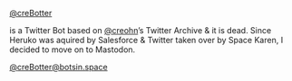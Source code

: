 [@creBotter](https://twitter.com/creBotter)

is a Twitter Bot based on [@creohn](https://twitter.com/creohn)’s Twitter Archive
& it is dead. 
Since Heruko was aquired by Salesforce & Twitter taken over by Space Karen, I decided to move on to Mastodon.

[@creBotter@botsin.space](https://tbotsin.space/@creBotter)
